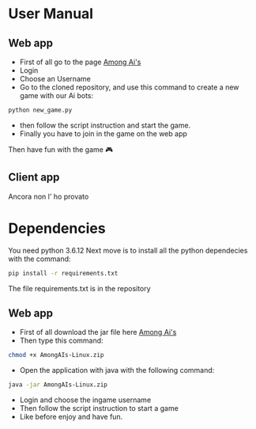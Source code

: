 # User Manual

## Web app

- First of all go to the page [Among Ai's](http://amongais.altervista.org/)
- Login
- Choose an Username
- Go to the cloned repository, and use this command to create a new game with our Ai bots:
```sh
python new_game.py
```
- then follow the script instruction and start the game.
- Finally you have to join in the game on the web app

Then have fun with the game 🎮

## Client app
Ancora non l' ho provato 


# Dependencies

You need python 3.6.12
Next move is to install all the python dependecies with the command:
```sh
pip install -r requirements.txt
```
The file requirements.txt is in the repository

## Web app

- First of all download the jar file here [Among Ai's](https://smartapp2021.slack.com/files/U01DM9XF2CE/F01JCU0UBTK/amongais-linux.jar)
- Then type this command:
```sh
chmod +x AmongAIs-Linux.zip
```
- Open the application with java with the following command:
```sh
java -jar AmongAIs-Linux.zip
```
- Login and choose the ingame username
- Then follow the script instruction to start a game
- Like before enjoy and have fun.

